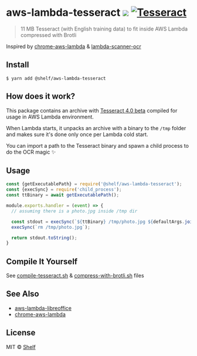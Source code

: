 # aws-lambda-tesseract ![](https://img.shields.io/badge/code_style-prettier-ff69b4.svg) [![Tesseract](https://img.shields.io/badge/tesserract-11_MB-brightgreen.svg)](bin/)

> 11 MB Tesseract (with English training data) to fit inside AWS Lambda compressed with Brotli

Inspired by [chrome-aws-lambda](https://github.com/alixaxel/chrome-aws-lambda) & [lambda-scanner-ocr](https://github.com/philippkeller/lambda-scanner-ocr)

## Install

```
$ yarn add @shelf/aws-lambda-tesseract
```

## How does it work?

This package contains an archive with [Tesseract 4.0 beta](https://github.com/tesseract-ocr/tesseract) compiled for usage in AWS Lambda environment.

When Lambda starts, it unpacks an archive with a binary to the `/tmp` folder and makes sure it's done only once per Lambda cold start.

You can import a path to the Tesseract binary and spawn a child process to do the OCR magic ✨

## Usage

```js
const {getExecutablePath} = require('@shelf/aws-lambda-tesseract');
const {execSync} = require('child_process');
const ttBinary = await getExecutablePath();

module.exports.handler = (event) => {
  // assuming there is a photo.jpg inside /tmp dir

  const stdout = execSync(`${ttBinary} /tmp/photo.jpg ${defaultArgs.join(' ')}`);
  execSync(`rm /tmp/photo.jpg`);

  return stdout.toString();
}
```

## Compile It Yourself

See [compile-tesseract.sh](compile-tesseract.sh) & [compress-with-brotli.sh](compress-with-brotli.sh) files

## See Also

* [aws-lambda-libreoffice](https://github.com/vladgolubev/aws-lambda-libreoffice)
* [chrome-aws-lambda](https://github.com/alixaxel/chrome-aws-lambda)

## License

MIT © [Shelf](https://shelf.io)
